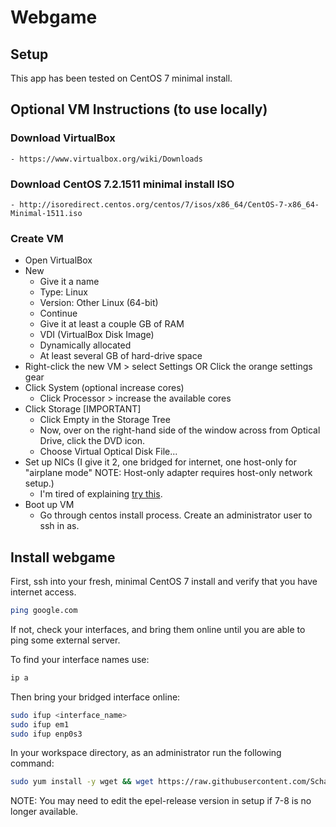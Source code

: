# Webgame

## Setup

This app has been tested on CentOS 7 minimal install.

## Optional VM Instructions (to use locally)

### Download VirtualBox
    - https://www.virtualbox.org/wiki/Downloads

### Download CentOS 7.2.1511 minimal install ISO
    - http://isoredirect.centos.org/centos/7/isos/x86_64/CentOS-7-x86_64-Minimal-1511.iso

### Create VM
- Open VirtualBox
- New
    * Give it a name
    * Type: Linux
    * Version: Other Linux (64-bit)
    * Continue
    * Give it at least a couple GB of RAM
    * VDI (VirtualBox Disk Image)
    * Dynamically allocated
    * At least several GB of hard-drive space
- Right-click the new VM > select Settings OR Click the orange settings gear
- Click System (optional increase cores)
    * Click Processor > increase the available cores
- Click Storage [IMPORTANT]
    * Click Empty in the Storage Tree
    * Now, over on the right-hand side of the window across from Optical Drive, click the DVD icon.
    * Choose Virtual Optical Disk File...
- Set up NICs (I give it 2, one bridged for internet, one host-only for "airplane mode" NOTE: Host-only adapter requires host-only network setup.)
    * I'm tired of explaining <a href="http://lmgtfy.com/?q=host-only+network+virtualbox" target="_blank">try this</a>.
- Boot up VM
    * Go through centos install process. Create an administrator user to ssh in as.

## Install webgame

First, ssh into your fresh, minimal CentOS 7 install and verify that you have internet access.
```bash
ping google.com
```
If not, check your interfaces, and bring them online until you are able to ping some external server.

To find your interface names use:
```bash
ip a
```

Then bring your bridged interface online:
```bash
sudo ifup <interface_name>
sudo ifup em1
sudo ifup enp0s3
```

In your workspace directory, as an administrator run the following command:
```bash
sudo yum install -y wget && wget https://raw.githubusercontent.com/Schatzman/webgame/master/scripts/setup && sudo chmod +x setup && sudo ./setup
```

NOTE: You may need to edit the epel-release version in setup if 7-8 is no longer available.